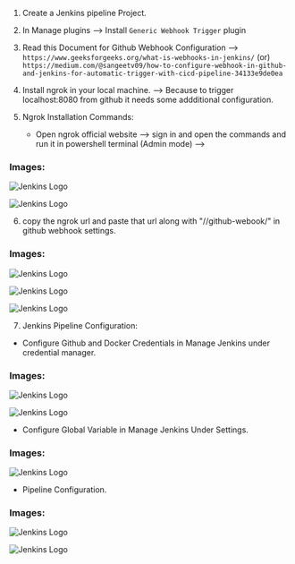 1. Create a Jenkins pipeline Project.
2. In Manage plugins --> Install `Generic Webhook Trigger` plugin
3. Read this Document for Github Webhook Configuration -->  `https://www.geeksforgeeks.org/what-is-webhooks-in-jenkins/` (or) `https://medium.com/@sangeetv09/how-to-configure-webhook-in-github-and-jenkins-for-automatic-trigger-with-cicd-pipeline-34133e9de0ea`

4. Install ngrok in your local machine.  --> Because to trigger localhost:8080 from github it needs some addditional configuration. 
5. Ngrok Installation Commands:

    * Open ngrok official website --> sign in and open the commands and run it in powershell terminal (Admin mode)
      --> 

### Images:

![Jenkins Logo](./images/jenkins_image/ngrok%20installation.png)

![Jenkins Logo](./images/jenkins_image/ngrok%20installation1.png)


6. copy the ngrok url and paste that url along with "//github-webook/" in github webhook settings.

### Images:

![Jenkins Logo](./images/jenkins_image/Github%20webhook%20config.png)

![Jenkins Logo](./images/jenkins_image/Github%20webhook%20config4.png)

![Jenkins Logo](./images/jenkins_image/Github%20webhook%20config5.png)

7. Jenkins Pipeline Configuration:

  * Configure Github and Docker Credentials in Manage Jenkins under credential manager.

  ### Images:

  ![Jenkins Logo](./images/jenkins_image/Dockerhub%20credentials%20jenkins.png)

  ![Jenkins Logo](./images/jenkins_image/Github%20credentials%20jenkins.png)

  * Configure Global Variable in Manage Jenkins Under Settings.

  ### Images:

  ![Jenkins Logo](./images/jenkins_image/Global%20Variable%20jenkins.png)

  * Pipeline Configuration.

  ### Images:

  ![Jenkins Logo](./images/jenkins_image/pipeline1.png)

  ![Jenkins Logo](./images/jenkins_image/pipeline2.png)
